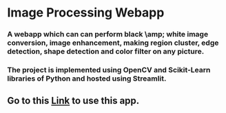 # Image Processing Webapp
### A webapp which can can perform black \amp; white image conversion, image enhancement, making region cluster, edge detection, shape detection and color filter on any picture.
### The project is implemented using **OpenCV** and **Scikit-Learn** libraries of Python and hosted using **Streamlit**.

## Go to this [Link](https://gitandas-image-processing-webapp-project-home-sbin36.streamlit.app/) to use this app.
